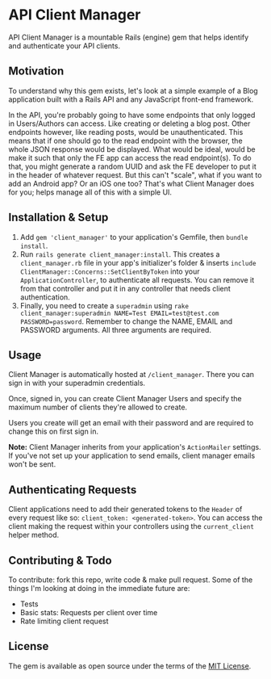 # API Client Manager

API Client Manager is a mountable Rails (engine) gem that helps identify and authenticate your API clients.


## Motivation

To understand why this gem exists, let's look at a simple example of a Blog application built with a Rails API and any JavaScript front-end framework. 

In the API, you're probably going to have some endpoints that only logged in Users/Authors can access. Like creating or deleting a blog post. Other endpoints however, like reading posts, would be unauthenticated. This means that if one should go to the read endpoint with the browser, the whole JSON response would be displayed. What would be ideal, would be make it such that only the FE app can access the read endpoint(s). To do that, you might generate a random UUID and ask the FE developer to put it in the header of whatever request. But this can't "scale", what if you want to add an Android app? Or an iOS one too? That's what Client Manager does for you; helps manage all of this with a simple UI.

## Installation & Setup
1. Add `gem 'client_manager'` to your application's Gemfile, then `bundle install`.
2. Run `rails generate client_manager:install`. This creates a `client_manager.rb` file in your app's initializer's folder & inserts `include ClientManager::Concerns::SetClientByToken` into    your `ApplicationController`, to authenticate all requests. You can remove it from that controller and put it in any controller that needs client authentication.
3. Finally, you need to create a `superadmin` using `rake client_manager:superadmin NAME=Test EMAIL=test@test.com PASSWORD=password`. Remember to change the NAME, EMAIL and PASSWORD arguments. All three arguments are required.

## Usage
Client Manager is automatically hosted at `/client_manager`. There you can sign in with your superadmin credentials.

Once, signed in, you can create Client Manager Users and specify the maximum number of clients they're allowed to create. 

Users you create will get an email with their password and are required to change this on first sign in.

**Note:** Client Manager inherits from your application's `ActionMailer` settings. If you've not set up your application to send emails, client manager emails won't be sent.

## Authenticating Requests
Client applications need to add their generated tokens to the `Header` of every request like so: `client_token: <generated-token>`. You can access the client making the request within your controllers using the `current_client` helper method.

## Contributing & Todo
To contribute: fork this repo, write code & make pull request.
Some of the things I'm looking at doing in the immediate future are:
- Tests
- Basic stats: Requests per client over time
- Rate limiting client request

## License
The gem is available as open source under the terms of the [MIT License](http://opensource.org/licenses/MIT).
